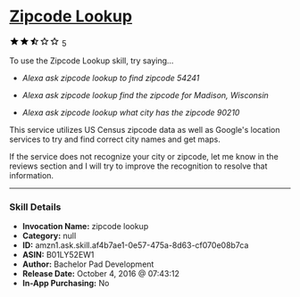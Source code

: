 # [Zipcode Lookup](http://alexa.amazon.com/#skills/amzn1.ask.skill.af4b7ae1-0e57-475a-8d63-cf070e08b7ca)
![2.4 stars](../../images/ic_star_black_18dp_1x.png)![2.4 stars](../../images/ic_star_black_18dp_1x.png)![2.4 stars](../../images/ic_star_half_black_18dp_1x.png)![2.4 stars](../../images/ic_star_border_black_18dp_1x.png)![2.4 stars](../../images/ic_star_border_black_18dp_1x.png) 5

To use the Zipcode Lookup skill, try saying...

* *Alexa ask zipcode lookup to find zipcode 54241*

* *Alexa ask zipcode lookup find the zipcode for Madison, Wisconsin*

* *Alexa ask zipcode lookup what city has the zipcode 90210*

This service utilizes US Census zipcode data as well as Google's location services to try and find correct city names and get maps.

If the service does not recognize your city or zipcode, let me know in the reviews section and I will try to improve the recognition to resolve that information.

***

### Skill Details

* **Invocation Name:** zipcode lookup
* **Category:** null
* **ID:** amzn1.ask.skill.af4b7ae1-0e57-475a-8d63-cf070e08b7ca
* **ASIN:** B01LY52EW1
* **Author:** Bachelor Pad Development
* **Release Date:** October 4, 2016 @ 07:43:12
* **In-App Purchasing:** No
